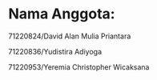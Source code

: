 # Nama Anggota:

71220824/David Alan Mulia Priantara

71220836/Yudistira Adiyoga

71220953/Yeremia Christopher Wicaksana
